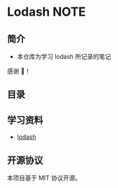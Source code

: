# Lodash NOTE

## 简介

- 本仓库为学习 lodash 所记录的笔记

感谢 🙏！

## 目录


## 学习资料

- [lodash](https://github.com/lodash/lodash)

## 开源协议

本项目基于 MIT 协议开源。

